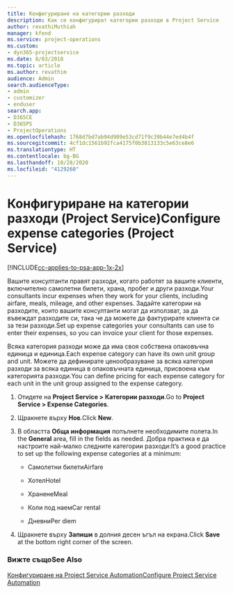 ```yaml
---
title: Конфигуриране на категории разходи
description: Как се конфигурират категории разходи в Project Service
author: revathiMuthiah
manager: kfend
ms.service: project-operations
ms.custom:
- dyn365-projectservice
ms.date: 8/03/2018
ms.topic: article
ms.author: revathim
audience: Admin
search.audienceType:
- admin
- customizer
- enduser
search.app:
- D365CE
- D365PS
- ProjectOperations
ms.openlocfilehash: 1768d7bd7ab94d909e53cd71f9c39b44e7ed4b4f
ms.sourcegitcommit: 4cf1dc1561b92fca4175f0b3813133c5e63ce8e6
ms.translationtype: HT
ms.contentlocale: bg-BG
ms.lasthandoff: 10/28/2020
ms.locfileid: "4129260"
---
```

# <a name="configure-expense-categories-project-service"></a><span data-ttu-id="c16c7-103">Конфигуриране на категории разходи (Project Service)</span><span class="sxs-lookup"><span data-stu-id="c16c7-103">Configure expense categories (Project Service)</span></span>

[!INCLUDE[cc-applies-to-psa-app-1x-2x](../includes/cc-applies-to-psa-app-1x-2x.md)]

<span data-ttu-id="c16c7-104">Вашите консултанти правят разходи, когато работят за вашите клиенти, включително самолетни билети, храна, пробег и други разходи.</span><span class="sxs-lookup"><span data-stu-id="c16c7-104">Your consultants incur expenses when they work for your clients, including airfare, meals, mileage, and other expenses.</span></span> <span data-ttu-id="c16c7-105">Задайте категории на разходите, които вашите консултанти могат да използват, за да въвеждат разходите си, така че да можете да фактурирате клиента си за тези разходи.</span><span class="sxs-lookup"><span data-stu-id="c16c7-105">Set up expense categories your consultants can use to enter their expenses, so you can invoice your client for those expenses.</span></span>  
  
<span data-ttu-id="c16c7-106">Всяка категория разходи може да има своя собствена опаковъчна единица и единица.</span><span class="sxs-lookup"><span data-stu-id="c16c7-106">Each expense category can have its own unit group and unit.</span></span> <span data-ttu-id="c16c7-107">Можете да дефинирате ценообразуване за всяка категория разходи за всяка единица в опаковъчната единица, присвоена към категорията разходи.</span><span class="sxs-lookup"><span data-stu-id="c16c7-107">You can define pricing for each expense category for each unit in the unit group assigned to the expense category.</span></span>  
  
1.  <span data-ttu-id="c16c7-108">Отидете на **Project Service > Категории разходи**.</span><span class="sxs-lookup"><span data-stu-id="c16c7-108">Go to **Project Service > Expense Categories**.</span></span>  
  
2.  <span data-ttu-id="c16c7-109">Щракнете върху **Нов**.</span><span class="sxs-lookup"><span data-stu-id="c16c7-109">Click **New**.</span></span>  
  
3.  <span data-ttu-id="c16c7-110">В областта **Обща информация** попълнете необходимите полета.</span><span class="sxs-lookup"><span data-stu-id="c16c7-110">In the **General** area, fill in the fields as needed.</span></span> <span data-ttu-id="c16c7-111">Добра практика е да настроите най-малко следните категории разходи:</span><span class="sxs-lookup"><span data-stu-id="c16c7-111">It’s a good practice to set up the following expense categories at a minimum:</span></span>  
  
    -   <span data-ttu-id="c16c7-112">Самолетни билети</span><span class="sxs-lookup"><span data-stu-id="c16c7-112">Airfare</span></span>  
  
    -   <span data-ttu-id="c16c7-113">Хотел</span><span class="sxs-lookup"><span data-stu-id="c16c7-113">Hotel</span></span>  
  
    -   <span data-ttu-id="c16c7-114">Хранене</span><span class="sxs-lookup"><span data-stu-id="c16c7-114">Meal</span></span>  
  
    -   <span data-ttu-id="c16c7-115">Коли под наем</span><span class="sxs-lookup"><span data-stu-id="c16c7-115">Car rental</span></span>  
  
    -   <span data-ttu-id="c16c7-116">Дневни</span><span class="sxs-lookup"><span data-stu-id="c16c7-116">Per diem</span></span>  
  
4.  <span data-ttu-id="c16c7-117">Щракнете върху **Запиши** в долния десен ъгъл на екрана.</span><span class="sxs-lookup"><span data-stu-id="c16c7-117">Click **Save** at the bottom right corner of the screen.</span></span>  
  
### <a name="see-also"></a><span data-ttu-id="c16c7-118">Вижте също</span><span class="sxs-lookup"><span data-stu-id="c16c7-118">See Also</span></span>  
 [<span data-ttu-id="c16c7-119">Конфигуриране на Project Service Automation</span><span class="sxs-lookup"><span data-stu-id="c16c7-119">Configure Project Service Automation</span></span>](../psa/configure.md)
